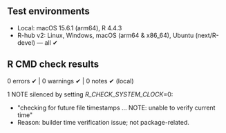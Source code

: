 ## Test environments

* Local: macOS 15.6.1 (arm64), R 4.4.3
* R-hub v2: Linux, Windows, macOS (arm64 & x86_64), Ubuntu (next/R-devel) — all ✔

## R CMD check results

0 errors ✔ | 0 warnings ✔ | 0 notes ✔ (local)

1 NOTE silenced by setting _R_CHECK_SYSTEM_CLOCK_=0:
* "checking for future file timestamps ... NOTE: unable to verify current time"
* Reason: builder time verification issue; not package-related.
